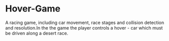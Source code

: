 # Hover-Game
A racing game, including car movement, race stages and collision detection and resolution.In the  the game the player controls a hover - car which must be driven along a desert race.
